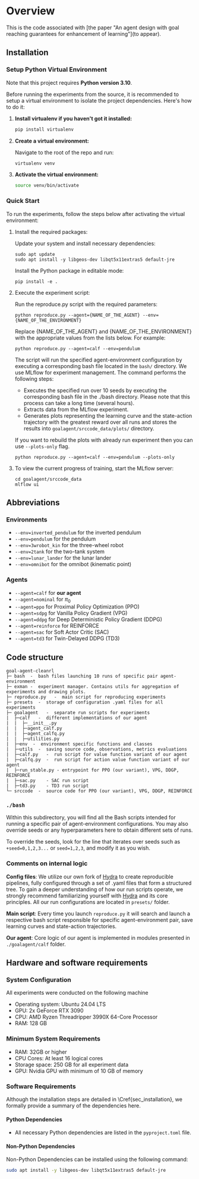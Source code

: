 # Overview

This is the code associated with [the paper "An agent design with goal reaching guarantees for enhancement of learning"](to appear).

## Installation

### Setup Python Virtual Environment

Note that this project requires **Python version 3.10**.

Before running the experiments from the source, it is recommended to setup a virtual environment to isolate the project dependencies. Here's how to do it:

1. **Install virtualenv if you haven't got it installed:**

   ```bash
   pip install virtualenv
   ```
   
2. **Create a virtual environment:**

   Navigate to the root of the repo and run:

   ```bash
   virtualenv venv
   ```
   
3. **Activate the virtual environment:**


   ```bash
   source venv/bin/activate
   ```

### Quick Start

To run the experiments, follow the steps below after activating the virtual environment:

1. Install the required packages:
   
   Update your system and install necessary dependencies:
   ```
   sudo apt update
   sudo apt install -y libgeos-dev libqt5x11extras5 default-jre
   ```
   
   Install the Python package in editable mode:
   ```
   pip install -e .
   ```
   
2. Execute the experiment script:
   
   Run the reproduce.py script with the required parameters:
   ```
   python reproduce.py --agent={NAME_OF_THE_AGENT} --env={NAME_OF_THE_ENVIRONMENT}
   ```

   Replace {NAME_OF_THE_AGENT} and {NAME_OF_THE_ENVIRONMENT} with the appropriate values from the lists below. For example:
   ```
   python reproduce.py --agent=calf --env=pendulum
   ```

   The script will run the specified agent-environment configuration by executing a corresponding bash file located in the `bash/` directory. We use MLflow for experiment management. The command performs the following steps:
   - Executes the specified run over 10 seeds by executing the corresponding bash file in the ./bash directory. Please note that this process can take a long time (several hours).
   - Extracts data from the MLflow experiment.
   - Generates plots representing the learning curve and the state-action trajectory with the greatest reward over all runs and stores the results into `goalagent/srccode_data/plots/` directory. 

   If you want to rebuild the plots with already run experiment then you can use `--plots-only` flag.

   ```
   python reproduce.py --agent=calf --env=pendulum --plots-only
   ```
3. To view the current progress of training, start the MLflow server:
   ```
   cd goalagent/srccode_data
   mlflow ui
   ```


## Abbreviations

### Environments

- `--env=inverted_pendulum` for the inverted pendulum 
- `--env=pendulum` for the pendulum 
- `--env=3wrobot_kin` for the three-wheel robot
- `--env=2tank` for the two-tank system
- `--env=lunar_lander` for the lunar lander
- `--env=omnibot` for the omnibot (kinematic point)

### Agents

- `--agent=calf` for **our agent**
- `--agent=nominal` for $\pi_0$ 
- `--agent=ppo` for Proximal Policy Optimization (PPO)
- `--agent=sdpg` for Vanilla Policy Gradient (VPG)
- `--agent=ddpg` for Deep Deterministic Policy Gradient (DDPG)
- `--agent=reinforce` for REINFORCE
- `--agent=sac` for Soft Actor Critic (SAC)
- `--agent=td3` for Twin-Delayed DDPG (TD3)

## Code structure

```
goal-agent-cleanrl
├─ bash  -  bash files launching 10 runs of specific pair agent-environment
├─ exman -  experiment manager. Contains utils for aggregation of experiments and drawing plots.
├─ reproduce.py   -  main script for reproducing experiments
├─ presets  -  storage of configuration .yaml files for all experiments
├─ goalagent   -  separate run scripts for experiments   
|  ├─calf   -  different implementations of our agent
|  |  ├─__init__.py
|  |  ├─agent_calf.py
|  |  ├─agent_calfq.py
|  |  ├─utilities.py
|  ├─env  -  environment specific functions and classes 
|  ├─utils  -  saving source code, observations, metrics evaluations 
|  ├─calf.py   -  run script for value function variant of our agent
|  ├─calfq.py  -  run script for action value function variant of our agent
|  ├─run_stable.py - entrypoint for PPO (our variant), VPG, DDGP, REINFORCE
|  ├─sac.py    - SAC run script
|  ├─td3.py    - TD3 run script
└─ srccode  -  source code for PPO (our variant), VPG, DDGP, REINFORCE
```

### `./bash`
Within this subdirectory, you will find all the Bash scripts intended for running a specific pair of agent-environment configurations. You may also override seeds or any hyperparameters here to obtain different sets of runs. 

To override the seeds, look for the line that iterates over seeds such as `+seed=0,1,2,3...` or `seed=1,2,3`, and modify it as you wish.



### Comments on internal logic

**Config files**: We utilize our own fork of [Hydra](https://hydra.cc/) to create reproducible pipelines, fully configured through a set of .yaml files that form a structured tree. To gain a deeper understanding of how our run scripts operate, we strongly recommend familiarizing yourself with [Hydra](https://hydra.cc/) and its core principles. All our run configurations are located in `presets/` folder. 

**Main script**: Every time you launch `reproduce.py` it will search and launch a respective bash script responsible for specific agent-environment pair, save learning curves and state-action trajectories. 

**Our agent**: Core logic of our agent is implemented in modules presented in `./goalagent/calf` folder. 

## Hardware and software requirements

### System Configuration

All experiments were conducted on the following machine
 * Operating system: Ubuntu 24.04 LTS
 * GPU: 2x GeForce RTX 3090
 * CPU: AMD Ryzen Threadripper 3990X 64-Core Processor
 * RAM: 128 GB

### Minimum System Requirements

- RAM: 32GB or higher
- CPU Cores: At least 16 logical cores
- Storage space: 250 GB for all experiment data
- GPU: Nvidia GPU with minimum of 10 GB of memory

### Software Requirements

Although the installation steps are detailed in \Cref{sec_installation}, we formally provide a summary of the dependencies here.

#### Python Dependencies
- All necessary Python dependencies are listed in the `pyproject.toml` file.

#### Non-Python Dependencies

Non-Python Dependencies can be installed using the following command:
```bash
sudo apt install -y libgeos-dev libqt5x11extras5 default-jre
```

